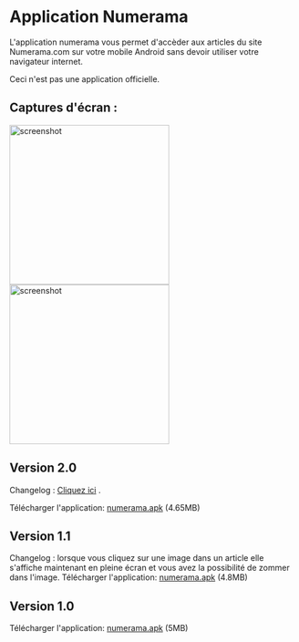 # Application Numerama
L'application numerama vous permet d'accèder aux articles du site Numerama.com sur votre mobile Android sans devoir utiliser votre navigateur internet.

Ceci n'est pas une application officielle.

## Captures d'écran :
<img src="https://user-images.githubusercontent.com/25278917/32026634-7d242e52-b9e5-11e7-8447-59d81c041952.png" alt="screenshot" width="280px" height="auto" title="Cliquer pour agrandir"><img src="https://user-images.githubusercontent.com/25278917/32026647-8113231a-b9e5-11e7-847e-f9240abbc9f1.png" alt="screenshot" width="280px" height="auto" title="Cliquer pour agrandir">

## Version 2.0
  Changelog : [Cliquez ici](https://github.com/antoineraulin/Application-Numerama/releases/tag/2.0) .
  
  Télécharger l'application: [numerama.apk](https://github.com/antoineraulin/Application-Numerama/releases/download/2.0/numerama.apk) (4.65MB)

## Version 1.1
  Changelog : lorsque vous cliquez sur une image dans un article elle s'affiche maintenant en pleine écran et vous avez la possibilité de zommer dans l'image.
  Télécharger l'application: [numerama.apk](https://github.com/antoineraulin/Application-Numerama/raw/master/numerama.1.1.apk) (4.8MB)

## Version 1.0
  Télécharger l'application: [numerama.apk](https://github.com/antoineraulin/Application-Numerama/raw/master/numerama.apk) (5MB)
  


